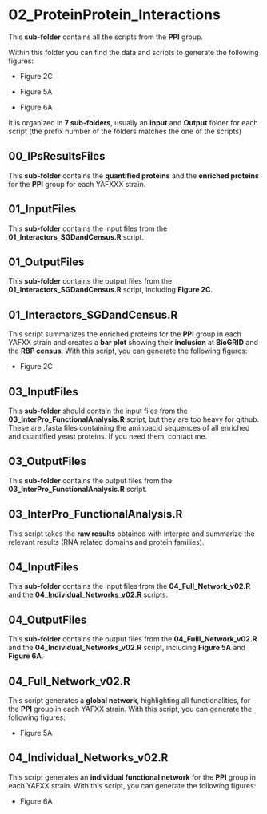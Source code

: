 # 02_ProteinProtein_Interactions

This **sub-folder** contains all the scripts from the **PPI** group. 

Within this folder you can find the data and scripts to generate the following figures:

- Figure 2C

- Figure 5A

- Figure 6A

It is organized in **7 sub-folders**, usually an **Input** and **Output** folder for each script (the prefix number of the folders matches the one of the scripts)

## 00_IPsResultsFiles

This **sub-folder** contains the **quantified proteins** and the **enriched proteins** for the **PPI** group for each YAFXXX strain.

## 01_InputFiles

This **sub-folder** contains the input files from the **01_Interactors_SGDandCensus.R** script.

## 01_OutputFiles

This **sub-folder** contains the output files from the **01_Interactors_SGDandCensus.R** script, including **Figure 2C**.

## 01_Interactors_SGDandCensus.R

This script summarizes the enriched proteins for the **PPI** group in each YAFXX strain and creates a **bar plot** showing their **inclusion** at **BioGRID** and the **RBP census**. With this script, you can generate the following figures:

- Figure 2C

## 03_InputFiles

This **sub-folder** should contain the input files from the **03_InterPro_FunctionalAnalysis.R** script, but they are too heavy for github. These are .fasta files containing the aminoacid sequences of all enriched and quantified yeast proteins. If you need them, contact me. 

## 03_OutputFiles

This **sub-folder** contains the output files from the **03_InterPro_FunctionalAnalysis.R** script.

## 03_InterPro_FunctionalAnalysis.R

This script takes the **raw results** obtained with interpro and summarize the relevant results (RNA related domains and protein families).

## 04_InputFiles

This **sub-folder** contains the input files from the **04_Full_Network_v02.R** and the **04_Individual_Networks_v02.R** scripts.

## 04_OutputFiles

This **sub-folder** contains the output files from the **04_Fulll_Network_v02.R**  and the **04_Individual_Networks_v02.R** script, including **Figure 5A** and **Figure 6A**.

## 04_Full_Network_v02.R

This script generates a **global network**, highlighting all functionalities, for the  **PPI** group in each YAFXX strain. With this script, you can generate the following figures:

- Figure 5A

## 04_Individual_Networks_v02.R

This script generates an **individual functional network** for the  **PPI** group in each YAFXX strain. With this script, you can generate the following figures:

- Figure 6A
